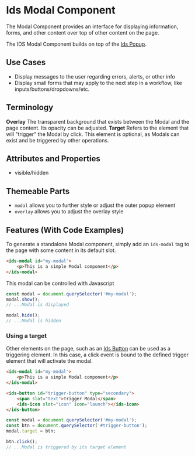 # Ids Modal Component

The Modal Component provides an interface for displaying information, forms, and other content over top of other content on the page.

The IDS Modal Component builds on top of the [Ids Popup](../ids-popup/README.md).

## Use Cases

- Display messages to the user regarding errors, alerts, or other info
- Display small forms that may apply to the next step in a workflow, like inputs/buttons/dropdowns/etc.

## Terminology

**Overlay** The transparent background that exists between the Modal and the page content.  Its opacity can be adjusted.
**Target** Refers to the element that will "trigger" the Modal by click.  This element is optional, as Modals can exist and be triggered by other operations.

## Attributes and Properties

- visible/hidden

## Themeable Parts

- `modal` allows you to further style or adjust the outer popup element
- `overlay` allows you to adjust the overlay style

## Features (With Code Examples)

To generate a standalone Modal component, simply add an `ids-modal` tag to the page with some content in its default slot.

```html
<ids-modal id="my-modal">
    <p>This is a simple Modal component</p>
</ids-modal>
```

This modal can be controlled with Javascript

```js
const modal = document.querySelector('#my-modal');
modal.show();
// ...Modal is displayed

modal.hide();
// ...Modal is hidden
```

### Using a target

Other elements on the page, such as an [Ids Button](../ids-button/README.md) can be used as a triggering element.  In this case, a click event is bound to the defined trigger element that will activate the modal.

```html
<ids-modal id="my-modal">
    <p>This is a simple Modal component</p>
</ids-modal>

<ids-button id="trigger-button" type="secondary">
    <span slot="text">Trigger Modal</span>
    <ids-icon slot="icon" icon="launch"></ids-icon>
</ids-button>
```

```js
const modal = document.querySelector('#my-modal');
const btn = document.querySelector('#trigger-button');
modal.target = btn;

btn.click();
// ...Modal is triggered by its target element
```
